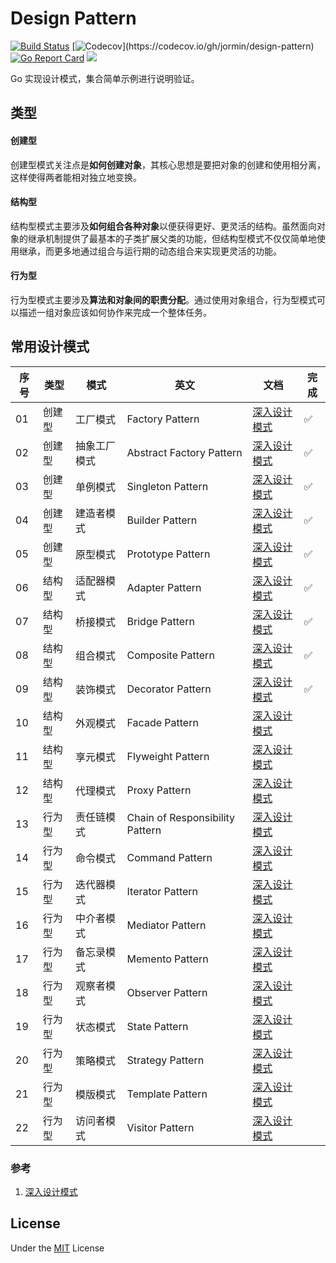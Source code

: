 Design Pattern
=====

[![Build Status](https://github.com/jormin/design-pattern/workflows/test/badge.svg?branch=master)](https://github.com/jormin/design-pattern/actions?query=workflow%3Atest)
[![Codecov](https://codecov.io/gh/jormin/design-pattern/branch/master/graph/badge.svg?)](https://codecov.io/gh/jormin/design-pattern)
[![Go Report Card](https://goreportcard.com/badge/github.com/jormin/design-pattern)](https://goreportcard.com/report/github.com/jormin/design-pattern)
[![](https://img.shields.io/badge/version-v1.0.0-success.svg)](https://github.com/jormin/design-pattern)

Go 实现设计模式，集合简单示例进行说明验证。

类型
-----

#### 创建型

创建型模式关注点是**如何创建对象**，其核心思想是要把对象的创建和使用相分离，这样使得两者能相对独立地变换。

#### 结构型

结构型模式主要涉及**如何组合各种对象**以便获得更好、更灵活的结构。虽然面向对象的继承机制提供了最基本的子类扩展父类的功能，但结构型模式不仅仅简单地使用继承，而更多地通过组合与运行期的动态组合来实现更灵活的功能。

#### 行为型

行为型模式主要涉及**算法和对象间的职责分配**。通过使用对象组合，行为型模式可以描述一组对象应该如何协作来完成一个整体任务。

常用设计模式
-----

| 序号 | 类型 | 模式         | 英文                     | 文档                                                | 完成 |
| ---- | ------------ | ------------------------ | ------------------------------------------------------------ | ---- | ---- |
| 01   | 创建型 | 工厂模式     | Factory Pattern          | [深入设计模式](https://refactoringguru.cn/design-patterns/factory-method) | ✅    |
| 02   | 创建型 | 抽象工厂模式 | Abstract Factory Pattern | [深入设计模式](https://refactoringguru.cn/design-patterns/abstract-factory) | ✅    |
| 03   | 创建型 | 单例模式     | Singleton Pattern        | [深入设计模式](https://refactoringguru.cn/design-patterns/singleton) | ✅    |
| 04   | 创建型 | 建造者模式   | Builder Pattern          | [深入设计模式](https://refactoringguru.cn/design-patterns/builder) | ✅ |
| 05 | 创建型 | 原型模式     | Prototype Pattern        | [深入设计模式](https://refactoringguru.cn/design-patterns/prototype) | ✅ |
| 06  | 结构型 | 适配器模式 | Adapter Pattern   | [深入设计模式](https://refactoringguru.cn/design-patterns/adapter) | ✅ |
| 07 | 结构型 | 桥接模式   | Bridge Pattern     | [深入设计模式](https://refactoringguru.cn/design-patterns/bridge) | ✅ |
| 08  | 结构型 | 组合模式   | Composite Pattern | [深入设计模式](https://refactoringguru.cn/design-patterns/composite) | ✅ |
| 09  | 结构型 | 装饰模式 | Decorator Pattern | [深入设计模式](https://refactoringguru.cn/design-patterns/decorator) | ✅ |
| 10 | 结构型 | 外观模式   | Facade Pattern    | [深入设计模式](https://refactoringguru.cn/design-patterns/facade) |      |
| 11 | 结构型 | 享元模式   | Flyweight Pattern | [深入设计模式](https://refactoringguru.cn/design-patterns/flyweight) |      |
| 12 | 结构型 | 代理模式   | Proxy Pattern     | [深入设计模式](https://refactoringguru.cn/design-patterns/proxy) |      |
| 13 | 行为型 | 责任链模式 | Chain of Responsibility Pattern | [深入设计模式](https://refactoringguru.cn/design-patterns/chain-of-responsibility) |      |
| 14 | 行为型 | 命令模式   | Command Pattern                 | [深入设计模式](https://refactoringguru.cn/design-patterns/command) |      |
| 15 | 行为型 | 迭代器模式 | Iterator Pattern                | [深入设计模式](https://refactoringguru.cn/design-patterns/iterator) |      |
| 16 | 行为型 | 中介者模式 | Mediator Pattern                | [深入设计模式](https://refactoringguru.cn/design-patterns/mediator) |      |
| 17 | 行为型 | 备忘录模式 | Memento Pattern                 | [深入设计模式](https://refactoringguru.cn/design-patterns/memento) |      |
| 18 | 行为型 | 观察者模式 | Observer Pattern                | [深入设计模式](https://refactoringguru.cn/design-patterns/observer) |      |
| 19 | 行为型 | 状态模式   | State Pattern                   | [深入设计模式](https://refactoringguru.cn/design-patterns/state) |      |
| 20 | 行为型 | 策略模式   | Strategy Pattern                | [深入设计模式](https://refactoringguru.cn/design-patterns/strategy) |      |
| 21 | 行为型 | 模版模式   | Template Pattern                | [深入设计模式](https://refactoringguru.cn/design-patterns/template-method) |      |
| 22 | 行为型 | 访问者模式 | Visitor Pattern                 | [深入设计模式](https://refactoringguru.cn/design-patterns/visitor) |      |

### 参考
1. [深入设计模式](https://refactoringguru.cn/design-patterns)

License
-------

Under the [MIT](./LICENSE) License
